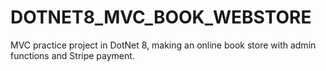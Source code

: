 # DOTNET8_MVC_BOOK_WEBSTORE
MVC practice project in DotNet 8, making an online book store with admin functions and Stripe payment. 
